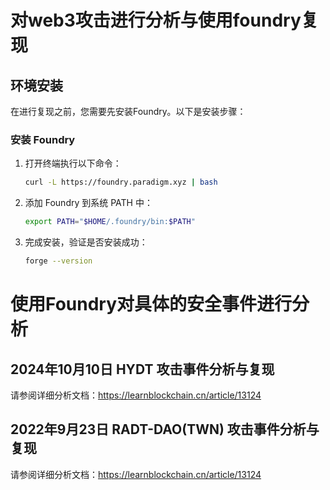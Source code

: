 # 对web3攻击进行分析与使用foundry复现

## 环境安装

在进行复现之前，您需要先安装Foundry。以下是安装步骤：

### 安装 Foundry

1. 打开终端执行以下命令：
    ```bash
    curl -L https://foundry.paradigm.xyz | bash
    ```

2. 添加 Foundry 到系统 PATH 中：
    ```bash
    export PATH="$HOME/.foundry/bin:$PATH"
    ```

3. 完成安装，验证是否安装成功：
    ```bash
    forge --version
    ```

# 使用Foundry对具体的安全事件进行分析

## 2024年10月10日 HYDT 攻击事件分析与复现

请参阅详细分析文档：https://learnblockchain.cn/article/13124


## 2022年9月23日 RADT-DAO(TWN) 攻击事件分析与复现

请参阅详细分析文档：https://learnblockchain.cn/article/13124